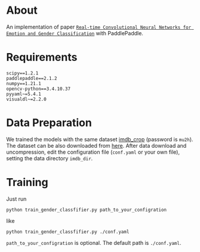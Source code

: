 # About
An implementation of paper [`Real-time Convolutional Neural Networks for Emotion and Gender Classification`](https://arxiv.org/pdf/1710.07557v1.pdf) with PaddlePaddle.  

# Requirements

```
scipy==1.2.1
paddlepaddle==2.1.2
numpy==1.21.1
opencv-python==3.4.10.37
pyyaml~=5.4.1
visualdl~=2.2.0
```

# Data Preparation

We trained the models with the same dataset [imdb_crop](https://pan.baidu.com/s/1xdFxhxcnO_5WyQh7URWMQA) (password is `mu2h`). The dataset can be also downloaded from [here](https://data.vision.ee.ethz.ch/cvl/rrothe/imdb-wiki/). After data download and uncompression, edit the configuration file (`conf.yaml` or your own file), setting the data directory `imdb_dir`.



# Training

Just run

```shell
python train_gender_classfifier.py path_to_your_configration
```

like
```shell
python train_gender_classfifier.py ./conf.yaml
```

`path_to_your_configration` is optional. The default path is `./conf.yaml`.












